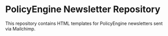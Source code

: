 # PolicyEngine Newsletter Repository
This repository contains HTML templates for PolicyEngine newsletters sent via Mailchimp.
